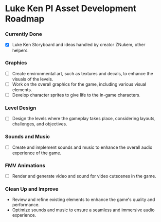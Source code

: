 # Luke Ken PI Asset Development Roadmap

### Currently Done
- [x] Luke Ken Storyboard and ideas handled by creator ZNukem, other helpers.

### Graphics 
- [ ] Create environmental art, such as textures and decals, to enhance the visuals of the levels.
- [ ] Work on the overall graphics for the game, including various visual elements.
- [ ] Develop character sprites to give life to the in-game characters.

### Level Design 
- [ ] Design the levels where the gameplay takes place, considering layouts, challenges, and objectives.

### Sounds and Music 
- [ ] Create and implement sounds and music to enhance the overall audio experience of the game.

### FMV Animations 
- [ ] Render and generate video and sound for video cutscenes in the game.

### Clean Up and Improve
- Review and refine existing elements to enhance the game's quality and performance.
- Optimize sounds and music to ensure a seamless and immersive audio experience.